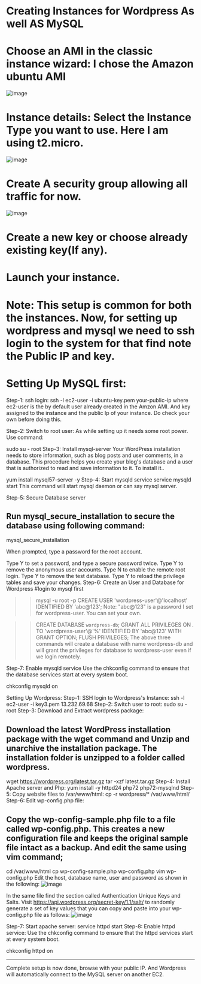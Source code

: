 # Creating Instances for Wordpress As well AS MySQL
# Choose an AMI in the classic instance wizard: I chose the Amazon ubuntu AMI
![image](https://github.com/JayDeep-Giri/infotrixs/assets/131878379/6d6ccb0a-13f5-4931-8abb-24a7c8f2c4a6)

# Instance details: Select the Instance Type you want to use. Here I am using t2.micro.
![image](https://github.com/JayDeep-Giri/infotrixs/assets/131878379/6be23025-92ef-4176-a375-4e8d00b0885f)

# Create A security group allowing all traffic for now.
![image](https://github.com/JayDeep-Giri/infotrixs/assets/131878379/7fc3b79f-da01-400b-8708-d3fe4aa4d499)


# Create a new key or choose already existing key(If any).
# Launch your instance.
# Note: This setup is common for both the instances. Now, for setting up wordpress and mysql we need to ssh login to the system for that find note the Public IP and key.

# Setting Up MySQL first:
Step-1: ssh login:
ssh -l ec2-user -i ubuntu-key.pem your-public-ip
where ec2-user is the by default user already created in the Amzon AMI. And key assigned to the instance and the public Ip of your instance. Do check your own before doing this.

Step-2: Switch to root user:
As while setting up it needs some root power. Use command:

sudo su - root
Step-3: Install mysql-server
Your WordPress installation needs to store information, such as blog posts and user comments, in a database. This procedure helps you create your blog's database and a user that is authorized to read and save information to it. To install it..

yum install mysql57-server -y
Step-4: Start mysqld service
service mysqld start
This command will start mysql daemon or can say mysql server.

Step-5: Secure Database server

## Run mysql_secure_installation to secure the database using following command:
mysql_secure_installation

When prompted, type a password for the root account.

Type Y to set a password, and type a secure password twice.
Type Y to remove the anonymous user accounts.
Type N to enable the remote root login.
Type Y to remove the test database.
Type Y to reload the privilege tables and save your changes.
Step-6: Create an User and Database for Wordpress
#login to mysql first
>> mysql -u root -p
>> CREATE USER 'wordpress-user'@'localhost' IDENTIFIED BY 'abc@123';
Note: "abc@123" is a password I set for wordpress-user. You can set your own.

>> CREATE DATABASE `wordpress-db`;
>> GRANT ALL PRIVILEGES ON *.* TO 'wordpress-user'@'%' IDENTIFIED BY 'abc@123' WITH GRANT OPTION;
>> FLUSH PRIVILEGES;
The above three commands will create a database with name wordpress-db and will grant the privileges for database to wordpress-user even if we login remotely.

Step-7: Enable mysqld service
Use the chkconfig command to ensure that the database services start at every system boot.

chkconfig mysqld on

Setting Up Wordpress:
Step-1: SSH login to Wordpress's Instance:
ssh -l ec2-user -i key3.pem 13.232.69.68
Step-2: Switch user to root:
sudo su - root
Step-3: Download and Extract wordpress package:
## Download the latest WordPress installation package with the wget command and Unzip and unarchive the installation package. The installation folder is unzipped to a folder called wordpress.

wget https://wordpress.org/latest.tar.gz
tar -xzf latest.tar.gz
Step-4: Install Apache server and Php:
yum install -y httpd24 php72 php72-mysqlnd
Step-5: Copy website files to /var/www/html:
cp -r wordpress/* /var/www/html/
Step-6: Edit wp-config.php file:
## Copy the wp-config-sample.php file to a file called wp-config.php. This creates a new configuration file and keeps the original sample file intact as a backup. And edit the same using vim command;

cd /var/www/html
cp wp-config-sample.php wp-config.php
vim wp-config.php
Edit the host, database name, user and password as shown in the following:
![image](https://github.com/JayDeep-Giri/infotrixs/assets/131878379/006a3d0a-94b4-460b-86cc-f8e5b86d49bb)


In the same file find the section called Authentication Unique Keys and Salts. Visit https://api.wordpress.org/secret-key/1.1/salt/ to randomly generate a set of key values that you can copy and paste into your wp-config.php file as follows:
![image](https://github.com/JayDeep-Giri/infotrixs/assets/131878379/9219635e-a8da-47fa-81eb-06076f48ade6)

Step-7: Start apache server:
service httpd start
Step-8: Enable httpd service:
Use the chkconfig command to ensure that the httpd services start at every system boot.

chkconfig httpd on
- - - - - - - -

Complete setup is now done, browse with your public IP. And Wordpress will automatically connect to the MySQL server on another EC2.
